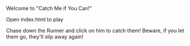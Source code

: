 Welcome to "Catch Me if You Can!"

Open index.html to play

Chase down the Runner and click on him to catch them!
Beware, if you let them go, they'll slip away again!